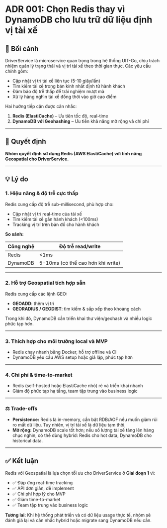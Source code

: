 # ADR 001: Chọn Redis thay vì DynamoDB cho lưu trữ dữ liệu định vị tài xế

## 🎯 Bối cảnh

DriverService là microservice quan trọng trong hệ thống UIT-Go, chịu trách nhiệm quản lý trạng thái và vị trí tài xế theo thời gian thực. Các yêu cầu chính gồm:

- Cập nhật vị trí tài xế liên tục (5-10 giây/lần)
- Tìm kiếm tài xế trong bán kính nhất định từ hành khách
- Đảm bảo độ trễ thấp để trải nghiệm mượt mà
- Xử lý hàng nghìn tài xế đồng thời vào giờ cao điểm

Hai hướng tiếp cận được cân nhắc:

1. **Redis (ElastiCache)** – Ưu tiên tốc độ, real-time
2. **DynamoDB với Geohashing** – Ưu tiên khả năng mở rộng và chi phí

---

## 🤔 Quyết định

**Nhóm quyết định sử dụng Redis (AWS ElastiCache) với tính năng Geospatial cho DriverService.**

---

## 💡 Lý do

### 1. Hiệu năng & độ trễ cực thấp

Redis cung cấp độ trễ sub-millisecond, phù hợp cho:

- Cập nhật vị trí real-time của tài xế
- Tìm kiếm tài xế gần hành khách (<100ms)
- Tracking vị trí trên bản đồ cho hành khách

**So sánh:**

| Công nghệ | Độ trễ read/write                 |
| --------- | --------------------------------- |
| Redis     | <1ms                              |
| DynamoDB  | 5-10ms (có thể cao hơn khi write) |

---

### 2. Hỗ trợ Geospatial tích hợp sẵn

Redis cung cấp các lệnh GEO:

- **GEOADD**: thêm vị trí
- **GEORADIUS / GEODIST**: tìm kiếm & sắp xếp theo khoảng cách

Trong khi đó, DynamoDB cần triển khai thư viện/geohash và nhiều logic phức tạp hơn.

---

### 3. Thích hợp cho môi trường local và MVP

- Redis chạy nhanh bằng Docker, hỗ trợ offline và CI
- DynamoDB yêu cầu AWS setup hoặc giả lập, phức tạp hơn

---

### 4. Chi phí & time-to-market

- Redis (self-hosted hoặc ElastiCache nhỏ) rẻ và triển khai nhanh
- Giảm độ phức tạp hạ tầng, team tập trung vào business logic

---

### ⚖️ Trade-offs

- **Persistence:** Redis là in-memory, cần bật RDB/AOF nếu muốn giảm rủi ro mất dữ liệu. Tuy nhiên, vị trí tài xế là dữ liệu tạm thời.
- **Mở rộng:** DynamoDB scale tốt hơn; nếu số lượng tài xế tăng lên hàng chục nghìn, có thể dùng hybrid: Redis cho hot data, DynamoDB cho historical data.

---

## ✅ Kết luận

Redis với Geospatial là lựa chọn tối ưu cho DriverService ở **Giai đoạn 1** vì:

- ✅ Đáp ứng real-time tracking
- ✅ API đơn giản, dễ implement
- ✅ Chi phí hợp lý cho MVP
- ✅ Giảm time-to-market
- ✅ Team tập trung vào business logic

**Tương lai:** Khi hệ thống phát triển và có dữ liệu usage thực tế, nhóm sẽ đánh giá lại và cân nhắc hybrid hoặc migrate sang DynamoDB nếu cần.

